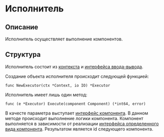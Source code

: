 # Исполнитель

## Описание

Исполнитель осуществляет выполнение компонентов.

## Структура

Исполнитель состоит из [контекста](./context.md) и [интерфейса ввода-вывода](./id.md).

Создание объекта исполнителя происходит следующей функцией:

```golang
func NewExecutor(ctx *Context, io IO) *Executor 
```

Исполнитель имеет лишь один метод:

```golang
func (e *Executor) Execute(component Component) (*int64, error)
```

В качесте параметра выступает [интерфейс компонента](./components/component.md#component-interface). 
В данном методе происходит выполнение логики компонента. Компонент выполняется в зависимости от реализации [интерфейса определенного вида компонента](./components/component.md#виды-компонентов).
Результатом является id следующего компонента.

